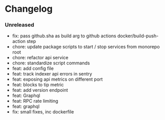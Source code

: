 # Changelog

### Unreleased

- fix: pass github.sha as build arg to github actions docker/build-push-action step
- chore: update package scripts to start / stop services from monorepo root
- chore: refactor api service
- chore: standardize script commands
- feat: add config file
- feat: track indexer api errors in sentry
- feat: exposing api metrics on different port
- feat: blocks to tip metric
- feat: add version endpoint
- feat: Graphql
- feat: RPC rate limiting
- feat: graphql
- fix: small fixes, inc dockerfile
